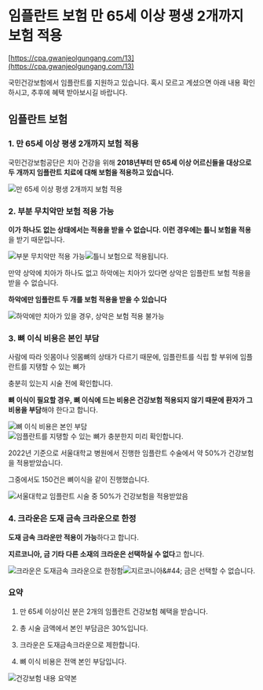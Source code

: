 ﻿# 임플란트 보험 만 65세 이상 평생 2개까지 보험 적용
[https://cpa.gwanjeolgungang.com/13](https://cpa.gwanjeolgungang.com/13)

국민건강보험에서 임플란트를 지원하고 있습니다. 혹시 모르고 계셨으면 아래 내용 확인하시고, 추후에 혜택 받아보시길 바랍니다.

## 임플란트 보험

### 1. 만 65세 이상 평생 2개까지 보험 적용

국민건강보험공단은 치아 건강을 위해  **2018년부터 만 65세 이상 어르신들을 대상으로 두 개까지 임플란트 치료에 대해 보험을 적용하고 있습니다.**

![만 65세 이상 평생 2개까지 보험 적용](https://blog.kakaocdn.net/dn/Urm1i/btsHGaeFgzN/SVAVIpi6jGtZgesIQgBlkK/img.png)


### 2. 부분 무치악만 보험 적용 가능

**이가 하나도 없는 상태에서는 적용을 받을 수 없습니다. 이런 경우에는 틀니 보험을 적용**을 받기 때문입니다.

![부분 무치악만 적용 가능](https://blog.kakaocdn.net/dn/buEQPM/btsHEQVTGAO/Eipxr0FiYdzX1NqpFqzr8K/img.png)![틀니 보험으로 적용됩니다.](https://blog.kakaocdn.net/dn/bEOImK/btsHEYMVAEU/2vgLCyu7k3MIKUcOCTGMB0/img.png)

만약 상악에 치아가 하나도 없고 하악에는 치아가 있다면 상악은 임플란트 보험 적용을 받을 수 없습니다.

**하악에만 임플란트 두 개를 보험 적용을 받을 수 있습니다**

![하악에만 치아가 있을 경우, 상악은 보험 적용 불가능](https://blog.kakaocdn.net/dn/bKVXR9/btsHFnTffIC/Qp8mqFX4MdTdcWfL0pFQj0/img.png)

### 3. 뼈 이식 비용은 본인 부담

사람에 따라 잇몸이나 잇몸뼈의 상태가 다르기 때문에, 임플란트를 식립 할 부위에 임플란트를 지탱할 수 있는 뼈가

충분히 있는지 시술 전에 확인합니다.

**뼈 이식이 필요할 경우, 뼈 이식에 드는 비용은 건강보험 적용되지 않기 때문에 환자가 그 비용을 부담**해야 한다고 합니다.

![뼈 이식 비용은 본인 부담](https://blog.kakaocdn.net/dn/bin7uL/btsHFoLmFnq/q0lJKMjF3HnnOPCbSWP7ok/img.png)![임플란트를 지탱할 수 있는 뼈가 충분한지 미리 확인합니다.](https://blog.kakaocdn.net/dn/VxjUI/btsHEx96CAo/o652wIV26TQFUwHNYhVGxk/img.png)

2022년 기준으로 서울대학교 병원에서 진행한 임플란트 수술에서  약 50%가 건강보험을 적용받았습니다.

그중에서도 150건은 뼈이식을 같이 진행했습니다.

![서울대학교 임플란트 시술 중 50%가 건강보험을 적용받았음](https://blog.kakaocdn.net/dn/nXMtU/btsHFJ9E5KT/XOfkVCGwqyn6tEvYiugdr1/img.png)

### 4. 크라운은 도재 금속 크라운으로 한정

**도재 금속 크라운만 적용이 가능**하다고 합니다.

**지르코니아, 금 기타 다른 소재의 크라운은 선택하실 수 없다**고 합니다.

![크라운은 도재금속 크라운으로 한정함](https://blog.kakaocdn.net/dn/pT0nD/btsHFO31VXH/1hObj3DTk89otCRQgypeFK/img.png)![지르코니아&amp;#44; 금은 선택할 수 없습니다.](https://blog.kakaocdn.net/dn/CsksU/btsHGhxRfzP/47yq0NkHsLFzGqoMfS2pHK/img.png)

### 요약

1. 만 65세 이상이신 분은 2개의 임플란트 건강보험 혜택을 받습니다.

2. 총 시술 금액에서 본인 부담금은 30%입니다.

3. 크라운은 도재금속크라운으로 제한합니다.

4. 뼈 이식 비용은 전액 본인 부담입니다.

![건강보험 내용 요약본](https://blog.kakaocdn.net/dn/bELN8R/btsHEZSBDyl/mUd5RkZeNlHx4SPkkI6pz0/img.png)
